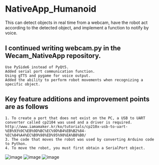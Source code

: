 # NativeApp_Humanoid
This can detect objects in real time from a webcam, have the robot act according to the detected object, and implement a function to notify by voice.

## I continued writing webcam.py in the Wecam_NativeApp repository.
    Use PySide6 instead of PyQt5.
    Added serial port communication function.
    Using gTTS and pygame for voice output.
    Added the ability to perform robot movements when recognizing a specific object.

## Key feature additions and improvement points are as follows
    1. To create a port that does not exist on the PC, a USB to UART converter called cp2104 was used and a driver is required. 
    http://www.iamamaker.kr/ko/tutorials/cp210x-usb-to-uart-%EB%93%9C%EB%9D%BC%EC%9D%B4%EB%B2%84-%EC%84%A4%EC%B9%98%ED%95%98%EA%B8%B0/
    3. The code that moves the robot was used by converting Arduino code to Python.
    4. To move the robot, you must first obtain a SerialPort object.
    
![image](https://github.com/BinnieJoe/NativeApp_Humanoid/assets/167211454/143f13b5-5fc8-425a-ab88-c2cea280b4be)
![image](https://github.com/BinnieJoe/NativeApp_Humanoid/assets/167211454/e19880fa-7bc6-44c7-a8ac-f33e65ed06bc)
![image](https://github.com/BinnieJoe/NativeApp_Humanoid/assets/167211454/1c852012-548c-4da7-a363-47caac10918e)
